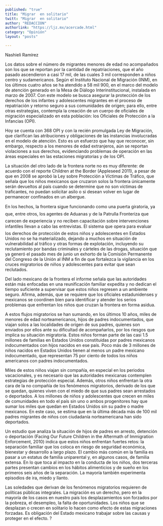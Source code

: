 ```yaml
---
published: "true"
title: "Migrar  en solitario"
twitt: "Migrar  en solitario"
author: "REDACCION"
authorlink: "https://ljz.mx/acercade.html"
category: "Opinión"
layout: "posts"

---
```



  Nashieli Ramírez



Los datos sobre el número de migrantes menores de edad no acompañados son los que se reportan por la cantidad de repatriaciones, que el año pasado ascendieron a casi 17 mil, de las cuales 3 mil corresponden a niños centro y sudamericanos. Según el Instituto Nacional de Migración (INM), en los últimos cuatro años se ha atendido a 58 mil 900, en el marco del modelo de atención generado en la Mesa de Diálogo Interinstitucional, instalada en marzo de 2007. Con este modelo se busca asegurar la protección de los derechos de los infantes y adolescentes migrantes en el proceso de repatriación y retorno seguro a sus comunidades de origen; para ello, entre otras estrategias, contempla la creación de un cuerpo de oficiales de migración especializado en esta población: los Oficiales de Protección a la Infancias (OPI).  

  Hoy se cuenta con 368 OPI y con la recién promulgada Ley de Migración, que clarifican las atribuciones y obligaciones de las instancias involucradas en el modelo de atención. Esto es un esfuerzo que hay que reconocer, sin embargo, respecto a los menores de edad extranjeros, aún se reportan violaciones a sus derechos, evidenciando problemas de operación en las áreas especiales en las estaciones migratorias y de los OPI.



  La situación del otro lado de la frontera norte no es muy diferente: de acuerdo con el reporte Children at the Border (Appleseed 2011), a pesar de que en 2008 se aprobó la Ley sobre Protección a Víctimas de Tráfico, que señala que los niños mexicanos que cruzaron solos la frontera únicamente serán devueltos al país cuando se determine que no son víctimas de traficantes, no puedan solicitar asilo o si desean volver en lugar de permanecer confinados en un albergue.



  En los hechos, la frontera sigue funcionando como una puerta giratoria, ya que, entre otros, los agentes de Aduanas y de la Patrulla Fronteriza que carecen de experiencia y no reciben capacitación sobre intervenciones infantiles llevan a cabo las entrevistas. El sistema que opera para evaluar los derechos de protección de estos niños y adolescentes en Estados Unidos no se ha materializado, dejando a muchos en situación de vulnerabilidad al tráfico y otras formas de explotación, incluyendo su reclutamiento por bandas criminales y cárteles de las drogas, situación que ya generó el pasado mes de junio un exhorto de la Comisión Permanente del Congreso de la Unión al INM a fin de que fortalezca la vigilancia en los cruces migratorios de niños y adolescentes para evitar que sean reclutados.



  Del lado mexicano de la frontera el informe señala que las autoridades están más enfocadas en una reunificación familiar expedita y no dedican el tiempo suficiente a supervisar que estos niños regresen a un ambiente seguro. Afirma, además, que se requiere que los oficiales estadunidenses y mexicanos se coordinen bien para identificar y atender los serios problemas que enfrentan los niños que cruzan la frontera en forma asidua.



  A estos flujos migratorios se han sumando, en los últimos 10 años, miles de menores de edad norteamericanos, hijos de padres indocumentados, que viajan solos a las localidades de origen de sus padres, quienes son enviados por ellos ante su dificultad de acompañarlos, por los riesgos que implica su situación migratoria. Estos niños forman parte de las casi 1.5 millones de familias en Estados Unidos constituidas por padres mexicanos indocumentados con hijos nacidos en ese país. Poco más de 3 millones de niños nacidos en Estados Unidos tienen al menos un padre mexicano indocumentado, que representan 75 por ciento de todos los niños americanos con padres indocumentados.



  Miles de estos niños viajan sin compañía, en especial en los periodos vacacionales, y es necesario que las autoridades mexicanas contemplen estrategias de protección especial. Además, otros niños enfrentan la otra cara de la no compañía de los fenómenos migratorios, derivado de los que se quedan, quienes viven con el miedo de que sus padres sean arrestados o deportados. A los millones de niños y adolescentes que crecen en miles de comunidades en todo el país sin uno o ambos progenitores hay que sumar los miles que quedan en Estados Unidos sin su padre o madre mexicanos. En este caso, se estima que en la última década más de 100 mil padres migrantes de niños con ciudadanía norteamericana han sido deportados.



  Un estudio que analiza la situación de hijos de padres en arresto, detención o deportación (Facing Our Future Children in the Aftermath of Immigration Enforcement, 2010) indica que estos niños enfrentan fuertes retos: la separación familiar que los coloca en riesgo de seguridad económica, bienestar y desarrollo a largo plazo. El cambio más común en la familia es pasar a un estatus de familia uniparental y, en algunos casos, de familia extensa. En lo que toca al impacto en la conducta de los niños, dos terceras partes presentan cambios en los hábitos alimenticios y de sueño en los primeros seis años de la separación. La mayoría también experimenta episodios de ira, miedo y llanto.



  Las soledades que derivan de los fenómenos migratorios requieren de políticas públicas integrales. La migración es un derecho, pero en la mayoría de los casos en nuestro país los desplazamientos son forzados por la pobreza, el desempleo, la falta de oportunidades. Los niños que se desplazan o crecen en solitario lo hacen como efecto de estas migraciones forzadas. Es obligación del Estado mexicano trabajar sobre las causas y proteger en el efecto. ?

